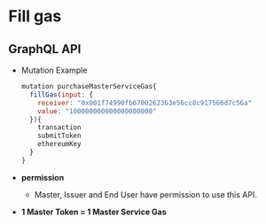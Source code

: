 
# Fill gas

## GraphQL API

- Mutation Example
  ```javascript
  mutation purchaseMasterServiceGas{
    fillGas(input: {
      receiver: "0x001f74990fb6700262363e56cc8c917566d7c56a"
      value: "100000000000000000000"
    }){
      transaction
      submitToken
      ethereumKey
    }
  }
  ```



- **permission**
  - Master, Issuer and End User have permission to use this API.

- **1 Master Token = 1 Master Service Gas**